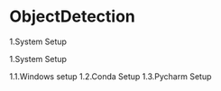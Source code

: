 # ObjectDetection

1.System Setup



1.System Setup

1.1.Windows setup
1.2.Conda Setup
1.3.Pycharm Setup


